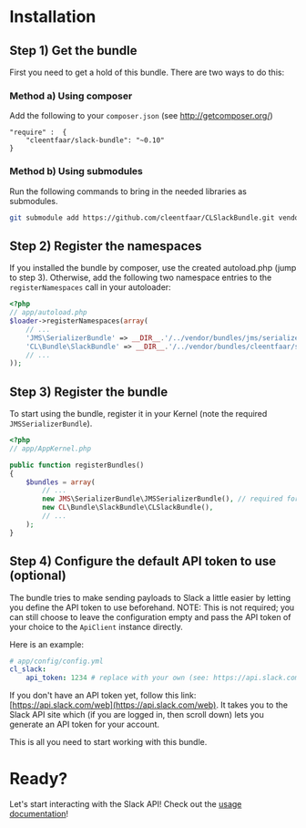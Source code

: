 # Installation

## Step 1) Get the bundle

First you need to get a hold of this bundle. There are two ways to do this:

### Method a) Using composer

Add the following to your ``composer.json`` (see http://getcomposer.org/)

    "require" :  {
        "cleentfaar/slack-bundle": "~0.10"
    }


### Method b) Using submodules

Run the following commands to bring in the needed libraries as submodules.

```bash
git submodule add https://github.com/cleentfaar/CLSlackBundle.git vendor/bundles/CL/Bundle/SlackBundle
```


## Step 2) Register the namespaces

If you installed the bundle by composer, use the created autoload.php  (jump to step 3).
Otherwise, add the following two namespace entries to the `registerNamespaces` call in your autoloader:

``` php
<?php
// app/autoload.php
$loader->registerNamespaces(array(
    // ...
    'JMS\SerializerBundle' => __DIR__.'/../vendor/bundles/jms/serializer-bundle',
    'CL\Bundle\SlackBundle' => __DIR__.'/../vendor/bundles/cleentfaar/slack-bundle',
    // ...
));
```


## Step 3) Register the bundle

To start using the bundle, register it in your Kernel (note the required `JMSSerializerBundle`).

``` php
<?php
// app/AppKernel.php

public function registerBundles()
{
    $bundles = array(
        // ...
        new JMS\SerializerBundle\JMSSerializerBundle(), // required for this bundle
        new CL\Bundle\SlackBundle\CLSlackBundle(),
        // ...
    );
}
```

## Step 4) Configure the default API token to use (optional)

The bundle tries to make sending payloads to Slack a little easier by letting you
define the API token to use beforehand. NOTE: This is not required; you can still choose to leave
the configuration empty and pass the API token of your choice to the `ApiClient` instance directly.

Here is an example:
```yaml
# app/config/config.yml
cl_slack:
    api_token: 1234 # replace with your own (see: https://api.slack.com/tokens)
```

If you don't have an API token yet, follow this link: [https://api.slack.com/web](https://api.slack.com/web).
It takes you to the Slack API site which (if you are logged in, then scroll down) lets you generate an API token for your account.

This is all you need to start working with this bundle.


# Ready?

Let's start interacting with the Slack API! Check out the [usage documentation](https://github.com/cleentfaar/CLSlackBundle/blob/master/Resources/doc/usage.md)!
